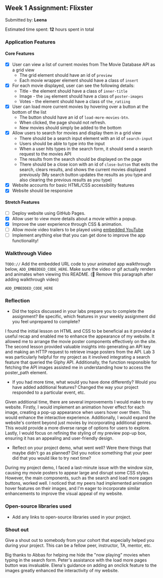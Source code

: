 ## Week 1 Assignment: Flixster

Submitted by: **Leena**

Estimated time spent: **12** hours spent in total

### Application Features

#### Core Features

- [x] User can view a list of current movies from The Movie Database API as a grid view
  - The grid element should have an id of `preview`
  - Each movie wrapper element should have a class of `insert`
- [x] For each movie displayed, user can see the following details:
  - Title - the element should have a class of `inner-title`
  - Image - the `img` element should have a class of `poster-images`
  - Votes - the element should have a class of `the_ratiing`
- [x] User can load more current movies by hovering over a button at the bottom of the list
  - The button should have an id of `load-more-movies-btn`.
  - When clicked, the page should not refresh.
  - New movies should simply be added to the bottom
- [x] Allow users to search for movies and display them in a grid view
  - There should be a search input element with an id of `search-input`
  - Users should be able to type into the input
  - When a user hits types in the search form, it should send a search request to the movies API
  - The results from the search should be displayed on the page
  - There should be a close icon with an id of `close-button` that exits the search, clears results, and shows the current movies displayed previously (My search button updates the results as you type and also clearing the previous results as you type) 
- [x] Website accounts for basic HTML/CSS accessibility features
- [x] Website should be responsive

#### Stretch Features

- [ ] Deploy website using GitHub Pages.
- [x] Allow user to view more details about a movie within a popup.
- [x] Improve the user experience through CSS & animation.
- [ ] Allow movie video trailers to be played using [embedded YouTube](https://support.google.com/youtube/answer/171780?hl=en)
- [ ] Implement anything else that you can get done to improve the app functionality!

### Walkthrough Video

`TODO://` Add the embedded URL code to your animated app walkthrough below, `ADD_EMBEDDED_CODE_HERE`. Make sure the video or gif actually renders and animates when viewing this README. (🚫 Remove this paragraph after adding walkthrough video)

`ADD_EMBEDDED_CODE_HERE`

### Reflection

- Did the topics discussed in your labs prepare you to complete the assignment? Be specific, which features in your weekly assignment did you feel unprepared to complete?

I found the initial lesson on HTML and CSS to be beneficial as it provided a useful recap and enabled me to enhance the appearance of my website. It allowed me to arrange the movie poster components effectively on the site. The second lesson provided valuable insights into generating an API key and making an HTTP request to retrieve image posters from the API. Lab 3 was particularly helpful for my project as it involved integrating a search feature that queried the Giphy API. Additionally, the function responsible for fetching the API images assisted me in understanding how to access the poster_path element.

- If you had more time, what would you have done differently? Would you have added additional features? Changed the way your project responded to a particular event, etc.
  
Given additional time, there are several improvements I would make to my website. Firstly, I would implement an animation hover effect for each image, creating a pop-up appearance when users hover over them. This would enhance the interactive experience. Additionally, I would expand the website's content beyond just movies by incorporating additional genres. This would provide a more diverse range of options for users to explore. Lastly, I would focus on refining the styling of my preview pop-up box, ensuring it has an appealing and user-friendly design.


- Reflect on your project demo, what went well? Were there things that maybe didn't go as planned? Did you notice something that your peer did that you would like to try next time?

During my project demo, I faced a last-minute issue with the window size, causing my movie posters to appear large and disrupt some CSS styles. However, the main components, such as the search and load more pages buttons, worked well. I noticed that my peers had implemented animation hover features on their images, and I'm eager to incorporate similar enhancements to improve the visual appeal of my website.

### Open-source libraries used

- Add any links to open-source libraries used in your project.

### Shout out

Give a shout out to somebody from your cohort that especially helped you during your project. This can be a fellow peer, instructor, TA, mentor, etc.

Big thanks to Abbas for helping me hide the "now playing" movies when typing in the search form. Peter's assistance with the load more pages button was invaluable. Elena's guidance on adding an onclick feature to the images greatly enhanced the interactivity of my website.
